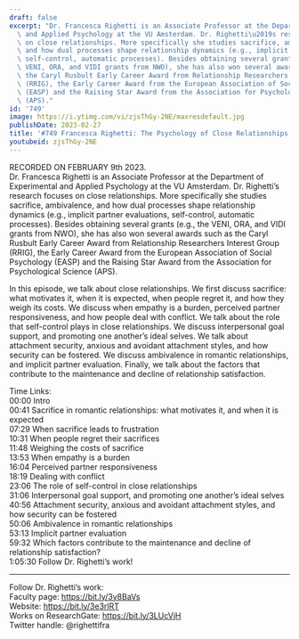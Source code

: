 ```yaml
---
draft: false
excerpt: "Dr. Francesca Righetti is an Associate Professor at the Department of Experimental\
  \ and Applied Psychology at the VU Amsterdam. Dr. Righetti\u2019s research focuses\
  \ on close relationships. More specifically she studies sacrifice, ambivalence,\
  \ and how dual processes shape relationship dynamics (e.g., implicit partner evaluations,\
  \ self-control, automatic processes). Besides obtaining several grants (e.g., the\
  \ VENI, ORA, and VIDI grants from NWO), she has also won several awards such as\
  \ the Caryl Rusbult Early Career Award from Relationship Researchers Interest Group\
  \ (RRIG), the Early Career Award from the European Association of Social Psychology\
  \ (EASP) and the Raising Star Award from the Association for Psychological Science\
  \ (APS)."
id: '749'
image: https://i.ytimg.com/vi/zjsThGy-2NE/maxresdefault.jpg
publishDate: 2023-02-27
title: '#749 Francesca Righetti: The Psychology of Close Relationships'
youtubeid: zjsThGy-2NE
---
```

<div class="timelinks">

RECORDED ON FEBRUARY 9th 2023.  
Dr. Francesca Righetti is an Associate Professor at the Department of Experimental and Applied Psychology at the VU Amsterdam. Dr. Righetti’s research focuses on close relationships. More specifically she studies sacrifice, ambivalence, and how dual processes shape relationship dynamics (e.g., implicit partner evaluations, self-control, automatic processes). Besides obtaining several grants (e.g., the VENI, ORA, and VIDI grants from NWO), she has also won several awards such as the Caryl Rusbult Early Career Award from Relationship Researchers Interest Group (RRIG), the Early Career Award from the European Association of Social Psychology (EASP) and the Raising Star Award from the Association for Psychological Science (APS).

In this episode, we talk about close relationships. We first discuss sacrifice: what motivates it, when it is expected, when people regret it, and how they weigh its costs. We discuss when empathy is a burden, perceived partner responsiveness, and how people deal with conflict. We talk about the role that self-control plays in close relationships. We discuss interpersonal goal support, and promoting one another’s ideal selves. We talk about attachment security, anxious and avoidant attachment styles, and how security can be fostered. We discuss ambivalence in romantic relationships, and implicit partner evaluation. Finally, we talk about the factors that contribute to the maintenance and decline of relationship satisfaction.

Time Links:  
<time>00:00</time> Intro  
<time>00:41</time> Sacrifice in romantic relationships: what motivates it, and when it is expected  
<time>07:29</time> When sacrifice leads to frustration  
<time>10:31</time> When people regret their sacrifices  
<time>11:48</time> Weighing the costs of sacrifice  
<time>13:53</time> When empathy is a burden  
<time>16:04</time> Perceived partner responsiveness  
<time>18:19</time> Dealing with conflict  
<time>23:06</time> The role of self-control in close relationships  
<time>31:06</time> Interpersonal goal support, and promoting one another’s ideal selves  
<time>40:56</time> Attachment security, anxious and avoidant attachment styles, and how security can be fostered  
<time>50:06</time> Ambivalence in romantic relationships  
<time>53:13</time> Implicit partner evaluation  
<time>59:32</time> Which factors contribute to the maintenance and decline of relationship satisfaction?  
<time>1:05:30</time> Follow Dr. Righetti’s work!

---

Follow Dr. Righetti’s work:  
Faculty page: https://bit.ly/3y8BaVs  
Website: https://bit.ly/3e3rlRT  
Works on ResearchGate: https://bit.ly/3LUcVjH  
Twitter handle: @righettifra
</div>

